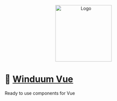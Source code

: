 <p align="center">
  <a href="https://stackblitz.com/github/winduum/winduum/tree/main" target="_blank" rel="noopener noreferrer">
    <img width="180" src="https://raw.githubusercontent.com/winduum/winduum/main/logo.svg" alt="Logo">
  </a>
</p>

# 🎨 [Winduum Vue](https://winduum.dev)

Ready to use components for Vue
